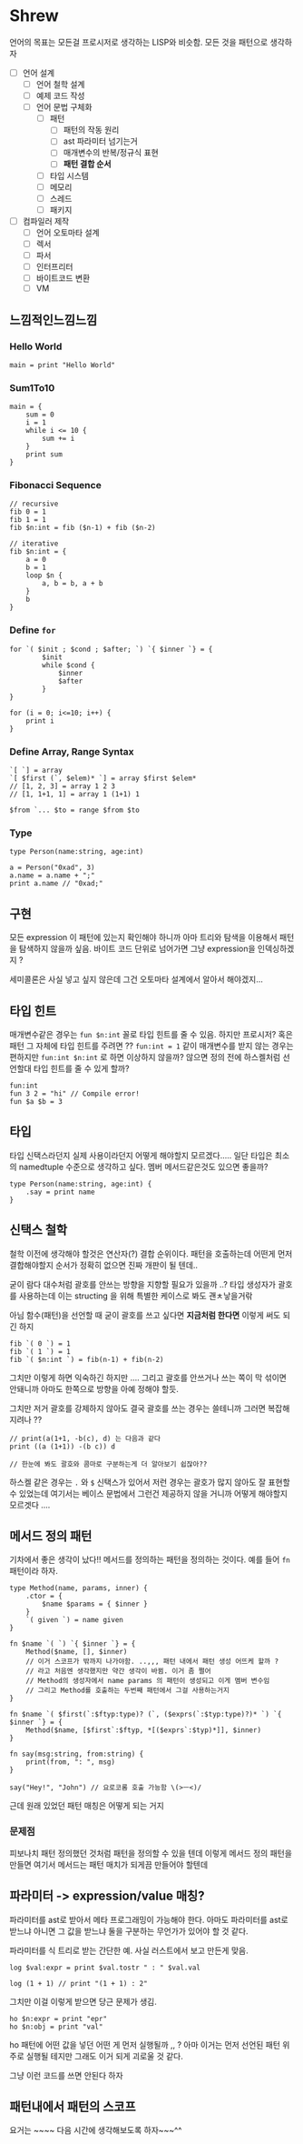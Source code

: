 # Shrew

언어의 목표는 모든걸 프로시저로 생각하는 LISP와 비슷함. 모든 것을 패턴으로 생각하자

 - [ ] 언어 설계
    - [ ] 언어 철학 설계
    - [ ] 예제 코드 작성
    - [ ] 언어 문법 구체화
        - [ ] 패턴
            - [ ] 패턴의 작동 원리
            - [ ] ast 파라미터 넘기는거
            - [ ] 매개변수의 반복/정규식 표현
            - [ ] **패턴 결합 순서**
        - [ ] 타입 시스템
        - [ ] 메모리
        - [ ] 스레드
        - [ ] 패키지
 - [ ] 컴파일러 제작
     - [ ] 언어 오토마타 설계
     - [ ] 렉서
     - [ ] 파서
     - [ ] 인터프리터
     - [ ] 바이트코드 변환
     - [ ] VM

## 느낌적인느낌느낌

### Hello World

```
main = print "Hello World"
```

### Sum1To10

```
main = {
    sum = 0
    i = 1
    while i <= 10 {
        sum += i
    }
    print sum
}
```

### Fibonacci Sequence

```
// recursive
fib 0 = 1
fib 1 = 1
fib $n:int = fib ($n-1) + fib ($n-2)
```

```
// iterative
fib $n:int = {
    a = 0
    b = 1
    loop $n {
        a, b = b, a + b
    }
    b
}
```

### Define `for`

```
for `( $init ; $cond ; $after; `) `{ $inner `} = {
        $init
        while $cond {
            $inner
            $after
        }
}

for (i = 0; i<=10; i++) {
    print i
}
```

### Define Array, Range Syntax

```
`[ `] = array
`[ $first (`, $elem)* `] = array $first $elem*
// [1, 2, 3] = array 1 2 3
// [1, 1+1, 1] = array 1 (1+1) 1

$from `... $to = range $from $to
```

### Type

```
type Person(name:string, age:int)

a = Person("0xad", 3)
a.name = a.name + ";"
print a.name // "0xad;"
```

## 구현

모든 expression 이 패턴에 있는지 확인해야 하니까 아마 트리와 탐색을 이용해서 패턴을 탐색하지 않을까 싶음. 바이트 코드 단위로 넘어가면 그냥 expression을 인덱싱하겠지 ?

세미콜론은 사실 넣고 싶지 않은데 그건 오토마타 설계에서 알아서 해야겠지...

## 타입 힌트

매개변수같은 경우는 `fun $n:int` 꼴로 타입 힌트를 줄 수 있음. 하지만 프로시저? 혹은 패턴 그 자체에 타입 힌트를 주려면 ??
`fun:int = 1` 같이 매개변수를 받지 않는 경우는 편하지만 `fun:int $n:int` 로 하면 이상하지 않을까?
않으면 정의 전에 하스켈처럼 선언할대 타입 힌트를 줄 수 있게 할까?
```
fun:int
fun 3 2 = "hi" // Compile error!
fun $a $b = 3
```

## 타입

타입 신택스라던지 실제 사용이라던지 어떻게 해야할지 모르겠다.....
일단 타입은 최소의 namedtuple 수준으로 생각하고 싶다. 멤버 메서드같은것도 있으면 좋을까?

```
type Person(name:string, age:int) {
    .say = print name
}
```

## 신택스 철학

철학 이전에 생각해야 할것은 연산자(?) 결합 순위이다. 패턴을 호출하는데 어떤게 먼저 결합해야할지 순서가 정확히 없으면 진짜 개판이 될 텐데..

굳이 람다 대수처럼 괄호를 안쓰는 방향을 지향할 필요가 있을까 ..? 타입 생성자가 괄호를 사용하는데 이는 structing 을 위해 특별한 케이스로 봐도 괜ㅊ낳을거띾

아님 함수(패턴)을 선언할 때 굳이 괄호를 쓰고 싶다면 **지금처럼 한다면** 이렇게 써도 되긴 하지

```
fib `( 0 `) = 1
fib `( 1 `) = 1
fib `( $n:int `) = fib(n-1) + fib(n-2)
```

그치만 이렇게 하면 익숙하긴 하지만 .... 
그리고 괄호를 안쓰거나 쓰는 쪽이 막 섞이면 안돼니까 아마도 한쪽으로 방향을 아예 정해야 할듯.

그치만 저거 괄호를 강제하지 않아도 결국 괄호를 쓰는 경우는 쓸테니까 그러면 복잡해지려나 ??

```
// print(a(1+1, -b(c), d) 는 다음과 같다
print ((a (1+1)) -(b c)) d

// 한눈에 봐도 괄호와 콤마로 구분하는게 더 알아보기 쉽잖아??
```

하스켈 같은 경우는 `.` 와 `$` 신택스가 있어서 저런 경우는 괄호가 많지 않아도 잘 표현할 수 있었는데 여기서는 베이스 문법에서 그런건 제공하지 않을 거니까 어떻게 해야할지 모르겟다 ....

## 메서드 정의 패턴

기차에서 좋은 생각이 났다!! 메서드를 정의하는 패턴을 정의하는 것이다. 예를 들어 `fn` 패턴이라 하자.

```
type Method(name, params, inner) {
    .ctor = {
        $name $params = { $inner }
    }
    `( given `) = name given
}

fn $name `( `) `{ $inner `} = { 
    Method($name, [], $inner)
    // 이거 스코프가 밖까지 나가야함. ..,,, 패턴 내에서 패턴 생성 어뜨케 할까 ?
    // 라고 처음엔 생각했지만 약간 생각이 바뀜. 이거 좀 쩔어
    // Method의 생성자에서 name params 의 패턴이 생성되고 이게 멤버 변수임
    // 그리고 Method를 호출하는 두번째 패턴에서 그걸 사용하는거지
}

fn $name `( $first(`:$ftyp:type)? (`, ($exprs(`:$typ:type)?)* `) `{ $inner `} = {
    Method($name, [$first`:$ftyp, *[($exprs`:$typ)*]], $inner)
}

fn say(msg:string, from:string) {
    print(from, ": ", msg)
}

say("Hey!", "John") // 요로코롬 호출 가능함 \(>ㅡ<)/
```

근데 원래 있었던 패턴 매칭은 어떻게 되는 거지

### 문제점
피보나치 패턴 정의했던 것처럼 패턴을 정의할 수 있을 텐데 이렇게 메서드 정의 패턴을 만들면 여기서 메서드는 패턴 매치가 되게끔 만들어야 할텐데

## 파라미터 -> expression/value 매칭?

파라미터를 ast로 받아서 메타 프로그래밍이 가능해야 한다.
아마도 파라미터를 ast로 받느냐 아니면 그 값을 받느냐 둘을 구분하는 무언가가 있어야 할 것 같다.

파라미터를 식 트리로 받는 간단한 예. 사실 러스트에서 보고 만든게 맞음.

```
log $val:expr = print $val.tostr " : " $val.val

log (1 + 1) // print "(1 + 1) : 2"
```

그치만 이걸 이렇게 받으면 당근 문제가 생김.

```
ho $n:expr = print "epr"
ho $n:obj = print "val"
```

ho 패턴에 어떤 값을 넣던 어떤 게 먼저 실행될까 ,, ? 아마 이거는 먼저 선언된 패턴 위주로 실행될 테지만 그래도 이거 되게 괴로울 것 같다.

그냥 이런 코드를 쓰면 안된다 하자

## 패턴내에서 패턴의 스코프

요거는 ~~~~ 다음 시간에 생각해보도록 하자~~~^^